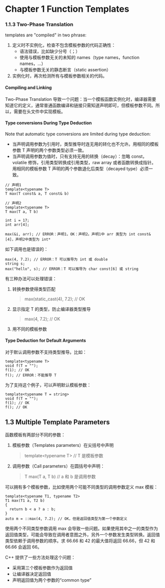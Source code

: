 # Chapter 1 Function Templates
### 1.1.3 Two-Phase Translation
templates are "compiled" in two phrase:
1. 定义时不实例化，检查不包含模板参数的代码正确性：
	- 语法错误，比如缺少分号（；）
	- 使用与模板参数无关的未知的 names（type names，function names，...）
	- 与模板参数无关的静态断言（static assertion）
2. 实例化时，再次检测所有与模板参数相关的代码。

#### Compiling and Linking
Two-Phase Translation 导致一个问题：当一个模板函数实例化时，编译器需要知道它的定义，通常普通函数编译和链接只需知道声明即可，但模板参数不同。所以，需要在头文件中实现模板。

#### Type conversions During Type Deduction
Note that automatic type conversions are limited during type deduction:
- 当声明调用参数为引用时，类型推导时连无用的转化也不允许。用相同的模板参数 T 声明的两个参数类型必须一致。
- 当声明调用参数为值时，只有支持无用的转换（decay）：忽略 const，volatile 修饰，引用类型转换成引用类型，raw array 或者函数转换成指针。用相同的模板参数 T 声明的两个参数退化后类型（decayed type）必须一致。

```
// 声明1
template<typename T>
T max(T const& a, T const& b)

// 声明2
template<typename T>
T max(T a, T b)

int i = 17;
int arr[4];

max(&i, arr); // ERROR：声明1，OK：声明2。声明1中 arr 类型为 int const&[4]，声明2中类型为 int*
```

如下调用也是错误的：
```
max(4, 7.2); // ERROR：T 可以推导为 int 或 double
string s;
max("hello", s); // ERROR：T 可以推导为 char const[6] 或 string
```
有三种办法可以处理错误：
1. 转换参数使得类型匹配
	> max(static_cast<double>(4), 7.2); // OK
2. 显示指定 T 的类型，防止编译器类型推导
	> max<double>(4, 7.2); // OK
3. 用不同的模板参数

#### Type Deduction for Default Arguments
对于默认调用参数不支持类型推导。比如：
```
template<typename T>
void f(T = "");
f(1); // OK
f(); // ERROR：不能推导 T
```
为了支持这个例子，可以声明默认模板参数：
```
template<typename T = string>
void f(T = "");
f(1); // OK
f(); // OK
```

## 1.3 Multiple Template Parameters
函数模板有两部分不同的参数：
1. 模板参数（Templates parameters）在尖括号中声明
	> template\<typename T> // T 是模板参数
2. 调用参数（Call parameters）在圆括号中声明：
	> T max(T a, T b) // a 和 b 是调用参数

可以拥有多个模板参数，比如使用两个可能不同类型的调用参数定义 max 模板：
```
template<typename T1, typename T2>
T1 max(T1 a, T2 b)
{
  return b < a ? a : b;
}
auto m = ::max(4, 7.2); // OK，但是返回值类型为第一个参数定义
```
使用两个不同类型参数调用 max 会导致一些问题。如果使用其中之一的类型作为返回值类型，可能会导致在调用者意图之外，另外一个参数发生类型转换。返回值类型依赖于调用参数的顺序。求 66.66 和 42 的最大值将返回 66.66，但 42 和 66.66 会返回 66。

C++ 提供了一些方法处理这个问题：
- 采用第三个模板参数作为返回值
- 让编译器决定返回值
- 声明返回值为两个参数的“common type”


